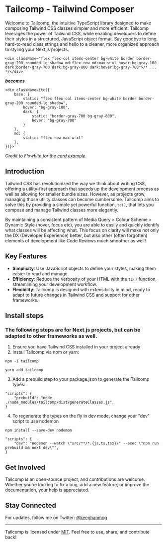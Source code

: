 # Tailcomp - Tailwind Composer

Welcome to Tailcomp, the intuitive TypeScript library designed to make composing Tailwind CSS classes simpler and more efficient. Tailcomp leverages the power of Tailwind CSS, while enabling developers to define their styles in a structured, JavaScript object format. Say goodbye to long, hard-to-read class strings and hello to a cleaner, more organized approach to styling your Next.js projects.

`<div className="flex flex-col items-center bg-white border border-gray-200 rounded-lg shadow md:flex-row md:max-w-xl hover:bg-gray-100 dark:border-gray-700 dark:bg-gray-800 dark:hover:bg-gray-700">/* ... */</div>`

**_becomes_**

```
<div className={tc({
    base: {
        static: "flex flex-col items-center bg-white border border-gray-200 rounded-lg shadow",
        hover: "bg-gray-100",
        dark: {
            static: "border-gray-700 bg-gray-800",
            hover: "bg-gray-700"
        }
    },
    md: {
        static: "flex-row max-w-xl"
    },
})}>
```

_Credit to Flowbite for the [card example](https://flowbite.com/docs/components/card/)._

## Introduction

Tailwind CSS has revolutionized the way we think about writing CSS, offering a utility-first approach that speeds up the development process as well as allowing for smaller bundle sizes. However, as projects grow, managing those utility classes can become cumbersome. Tailcomp aims to solve this by providing a simple yet powerful function, `tc()`, that lets you compose and manage Tailwind classes more elegantly.

By maintaining a consistent pattern of Media Query > Colour Scheme > Dynamic Style (hover, focus etc), you are able to easily and quickly identify what classes will be affecting what. This focus on clarity will make not only the DX (Developer Experience) better, but also other (often forgotten) elements of development like Code Reviews much smoother as well!

## Key Features

- **Simplicity**: Use JavaScript objects to define your styles, making them easier to read and manage.
- **Efficiency**: Reduce the verbosity of your HTML with the `tc()` function, streamlining your development workflow.
- **Flexibility**: Tailcomp is designed with extensibility in mind, ready to adapt to future changes in Tailwind CSS and support for other frameworks.

## Install steps

### The following steps are for Next.js projects, but can be adapted to other frameworks as well.

1. Ensure you have Tailwind CSS installed in your project already
2. Install Tailcomp via npm or yarn:

`npm -i tailcomp`

`yarn add tailcomp`

3. Add a prebuild step to your package.json to generate the Tailcomp types:

```
"scripts": {
    "prebuild": "node ./node_modules/tailcomp/dist/generateClasses.js",
}
```

4. To regenerate the types on the fly in dev mode, change your "dev" script to use nodemon

`npm install --save-dev nodemon`

```
"scripts": {
    "dev": "nodemon --watch \"src/**/*.{js,ts,tsx}\" --exec \"npm run prebuild && next dev\"",
}
```

## Get Involved

Tailcomp is an open-source project, and contributions are welcome. Whether you're looking to fix a bug, add a new feature, or improve the documentation, your help is appreciated.

## Stay Connected

For updates, follow me on Twitter: [@keeghanmcg](https://twitter.com/keeghanmcg)

---

Tailcomp is licensed under [MIT](https://mit-license.org/). Feel free to use, share, and contribute back!
